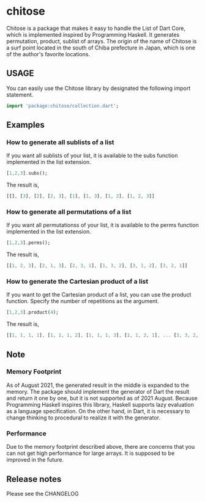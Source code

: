 # chitose

Chitose is a package that makes it easy to handle the List of Dart Core, which is implemented inspired by Programming Haskell. It generates permutation, product, sublist of arrays. The origin of the name of Chitose is a surf point located in the south of Chiba prefecture in Japan, which is one of the author's favorite locations.

## USAGE

You can easily use the Chitose library by designated the following import statement.

```dart
import 'package:chitose/collection.dart';
```
## Examples

### How to generate all sublists of a list

If you want all sublists of your list, it is available to the subs function implemented in the list extension.

```dart
[1,2,3].subs();
```

The result is,

```dart
[[], [3], [2], [2, 3], [1], [1, 3], [1, 2], [1, 2, 3]]
```

### How to generate all permutations of a list

If you want all permutationss of your list, it is available to the perms function implemented in the list extension.

```dart
[1,2,3].perms();
```

The result is,

```dart
[[1, 2, 3], [2, 1, 3], [2, 3, 1], [1, 3, 2], [3, 1, 2], [3, 2, 1]]
```

### How to generate the Cartesian product of a list

If you want to get the Cartesian product of a list, you can use the product function. Specify the number of repetitions as the argument.

```dart
[1,2,3].product(4);
```

The result is,

```dart
[[1, 1, 1, 1], [1, 1, 1, 2], [1, 1, 1, 3], [1, 1, 2, 1], ... [3, 3, 2, 3], [3, 3, 3, 1], [3, 3, 3, 2], [3, 3, 3, 3]]
```

## Note

### Memory Footprint

As of August 2021, the generated result in the middle is expanded to the memory. The package should implement the generator of Dart the result and return it one by one, but it is not supported as of 2021 August. Because Programming Haskell inspires this library, Haskell supports lazy evaluation as a language specification. On the other hand, in Dart, it is necessary to change thinking to procedural to realize it with the generator.

### Performance

Due to the memory footprint described above, there are concerns that you can not get high performance for large arrays. It is supposed to be improved in the future.

## Release notes

Please see the CHANGELOG
